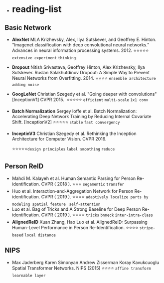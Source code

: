 - # reading-list

## Basic Network

* **AlexNet** MLA Krizhevsky, Alex, Ilya Sutskever, and Geoffrey E. Hinton. "Imagenet classification with deep convolutional neural networks." Advances in neural information processing systems. 2012. ⭐️⭐️⭐️⭐️⭐️ `extensive experiment` `thinking`

* **Dropout**  Nitish Srivastava, Geoffrey Hinton, Alex Krizhevsky, Ilya Sutskever. Ruslan Salakhutdinov Dropout: A Simple Way to Prevent Neural Networks from Overfitting. 2014. ⭐️⭐️⭐️⭐️ `ensemble architecture` `adding noise`

* **GoogLeNet** Christian Szegedy  et al. "Going deeper with convolutions"  [InceptionV1] CVPR 2015.  ⭐️⭐️⭐️⭐️⭐️ `efficient` `multi-scale` `1x1 conv` 

* **Batch Normalization** Sergey Ioffe et al.  Batch Normalization: Accelerating Deep Network Training by Reducing Internal Covariate Shift. [InceptionV2]  ⭐️⭐️⭐️⭐️⭐️ `stable` `fast convergency`

  [PDF]: https://arxiv.org/abs/1502.03167

- **InceptinV3** Christian Szegedy  et al. Rethinking the Inception Architecture for Computer Vision. CVPR 2016. 

  [pdf]: https://www.cv-foundation.org/openaccess/content_cvpr_2016/papers/Szegedy_Rethinking_the_Inception_CVPR_2016_paper.pdf

  ⭐️⭐️⭐️⭐️⭐️`design principles` `label smoothing` `reduce`

## Person ReID

* Mahdi M. Kalayeh et al. Human Semantic Parsing for Person Re-identification. CVPR ( 2018 ). ⭐️⭐️⭐️ `segamentic` `transfer`  
* Huo et al. Interaction-and-Aggregation Network for Person Re-identification. CVPR ( 2019 ).  ⭐️⭐️⭐️⭐️ `adaptively localize parts by modeling spatial feature `  `self-attention` 
* Luo et al. Bag of Tricks and A Strong Baseline for Deep Person Re-identification. CVPR ( 2019 ). ⭐️⭐️⭐️⭐️ `tricks` `bnneck` `inter-intra-class`
* **AlignedReID**  Xuan Zhang, Hao Luo et al. AlignedReID: Surpassing Human-Level Performance in Person Re-Identification. ⭐️⭐️⭐️⭐️ `stripe-based` `local distance`

## NIPS

- Max Jaderberg Karen Simonyan Andrew Zisserman Koray Kavukcuoglu Spatial Transformer Networks. NIPS (2015) ⭐️⭐️⭐️⭐️ `affine transform` `learnable layer`


[pdf]: MaxJaderbergKarenSimonyanAndrewZissermanKorayKavukcuoglu


